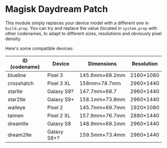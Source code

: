 # Magisk Daydream Patch
This module simply replaces your device model with a different one in `build.prop`. You can try and replace the value (located in `system.prop` with other codenames, to adapt to different sizes, resolutions and obviously pixel density.

Here's some compatible devices:

| ID (codename) | Device | Dimensions | Resolution |
| --- | --- | --- | --- |
| blueline | Pixel 3 | 145.6mm×68.2mm | 2160×1080 |
| crosshatch | Pixel 3 XL | 158mm×78.7mm | 2960×1440 |
| starlte | Galaxy S9? | 147.7mm×68.7 | 2960×1440 |
| star2lte | Galaxy S9+ | 158.1mm×73.8mm | 2960×1440 |
| walleye | Pixel 2 | 145.7mm×69.7mm | 1920×1080 |
| taimen | Pixel 2 XL | 157.9mm×76.7mm | 2880×1440 |
| dreamlte | Galaxy S8 | 148.9mm×68.1mm | 2960×1440 |
| dream2lte | Galaxy S8+? | 159.5mm×73.4mm | 2960×1440 |
